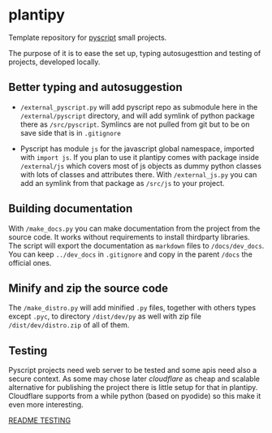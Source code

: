 # plantipy

Template repository for [pyscript](https://pyscript.net) small projects.

The purpose of it is to ease the set up, typing autosugesttion and testing of projects, developed locally.

## Better typing and autosuggestion

- `/external_pyscript.py` will add pyscript repo as submodule here in the `/external/pyscript` directory, and will add symlink of python package there as `/src/pyscript`. Symlincs are not pulled from git but to be on save side that is in `.gitignore`

- Pyscript has module `js` for the javascript global namespace, imported with `import js`. If you plan to use it plantipy comes with package inside `/external/js` which covers most of js objects as dummy python classes with lots of classes and attributes there. With `/external_js.py` you can add an symlink from that package as `/src/js` to your project.

## Building documentation

With `/make_docs.py` you can make documentation from the project from the source code. It works without requirements to install thirdparty libraries.
The script will export the documentation as `markdown` files to `/docs/dev_docs`. You can keep `../dev_docs` in `.gitignore` and copy in the parent `/docs` the official ones.

## Minify and zip the source code

The `/make_distro.py` will add minified `.py` files, together with others types except `.pyc`, to directory `/dist/dev/py` as well with zip file `/dist/dev/distro.zip` of all of them.

## Testing

Pyscript projects need web server to be tested and some apis need also a secure context. As some may chose later *cloudflare* as cheap and scalable alternative for publishing the project there is little setup for that in plantipy. Cloudflare supports from a while python (based on pyodide) so this make it even more interesting.

[README TESTING](tests/README.md)